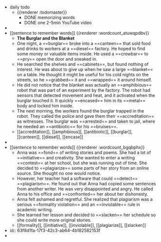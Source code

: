 - daily todo
	- {{renderer :todomaster}}
		- DONE memorizing words
		- DONE one 2-5min YouTube video
-
- [[sentence to remember words]] {{renderer :wordcount_atuwqpdbv}}
	- **The Burglar and the Blanket**
	- One night, a ==burglar== broke into a ==canteen== that sold food and drinks to workers at a ==diesel== factory. He hoped to find some money or valuable items inside. He used a ==crowbar== to ==pry== open the door and sneaked in.
	- He searched the shelves and ==cabinets==, but found nothing of interest. He was about to give up when he saw a large ==blanket== on a table. He thought it might be useful for his cold nights on the streets, so he ==grabbed== it and ==wrapped== it around himself.
	- He did not notice that the blanket was actually an ==amphibious== robot that was part of an experiment by the factory. The robot had sensors that detected movement and heat, and it activated when the burglar touched it. It quickly ==encased== him in its ==metal== body and locked him inside.
	- The next morning, the workers found the burglar trapped in the robot. They called the police and gave them their ==accreditation== as witnesses. The burglar was ==arrested== and taken to jail, where he needed an ==antibiotic== for his ==bruises==.
	- [[accreditation]], [[amphibious]], [[antibiotic]], [[burglar]], [[canteen]], [[diesel]], [[encase]]
-
- [[sentence to remember words]] {{renderer :wordcount_bgqbphx}}
	- Anna was ==fond== of writing stories and poems. She had a lot of ==initiative== and creativity. She wanted to enter a writing ==contest== at her school, but she was running out of time. She decided to ==plagiarize== some parts of her story from an online source. She thought no one would notice.
	- However, her teacher had a software that could ==detect== ==plagiarism==. He found out that Anna had copied some sentences from another writer. He was very disappointed and angry. He called Anna to his office and ==confronted== her about her dishonesty.
	- Anna felt ashamed and regretful. She realized that plagiarism was a serious ==formality violation== and an ==inviolable== rule in academic writing.
	- She learned her lesson and decided to ==slacken== her schedule so she could write more original stories.
	- [[formality]], [[initiative]], [[inviolable]], [[plagiarize]], [[slacken]]
- id:: 63f8d1fa-17f3-42c3-ab64-4b182582153f
-